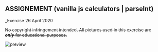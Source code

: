 
## ASSIGNEMENT (vanilla js calculators | parseInt)

_Exercise 26 April 2020
 
~~No copyright infringement intended, All pictures used in this exercise are ___only___ for educational purposes.~~


![preview](https://imagizer.imageshack.com/v2/800x600q90/924/ZvkcLx.jpg)



